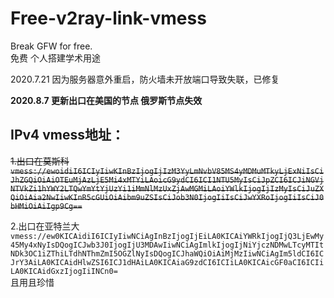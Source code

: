 # Free-v2ray-link-vmess
Break GFW for free.  
免费 个人搭建学术用途  

2020.7.21 因为服务器意外重启，防火墙未开放端口导致失联，已修复

**2020.8.7 更新出口在美国的节点 俄罗斯节点失效**

## IPv4 vmess地址：
~~1.出口在莫斯科
`
vmess://ewoidiI6ICIyIiwKInBzIjogIjIzM3YyLmNvbV85MS4yMDMuMTkyLjExNiIsCiJhZGQiOiAiOTEuMjAzLjE5Mi4xMTYiLAoicG9ydCI6ICI1NTU5MyIsCiJpZCI6ICJiNGVjNTVkZi1hYWY2LTQwYmYtYjUzYi1iMmNlMzUxZjAwMGMiLAoiYWlkIjogIjIzMyIsCiJuZXQiOiAia2NwIiwKInR5cGUiOiAibm9uZSIsCiJob3N0IjogIiIsCiJwYXRoIjogIiIsCiJ0bHMiOiAiIgp9Cg==
`~~

2.出口在亚特兰大
`
vmess://ew0KICAidiI6ICIyIiwNCiAgInBzIjogIjEiLA0KICAiYWRkIjogIjQ3LjEwMy45My4xNyIsDQogICJwb3J0IjogIjU3MDAwIiwNCiAgImlkIjogIjNiYjczNDMwLTcyMTItNDk3OC1iZThiLTdhNThmZmI5OGZlNyIsDQogICJhaWQiOiAiMjMzIiwNCiAgIm5ldCI6ICJrY3AiLA0KICAidHlwZSI6ICJ1dHAiLA0KICAiaG9zdCI6ICIiLA0KICAicGF0aCI6ICIiLA0KICAidGxzIjogIiINCn0=
`  
 且用且珍惜
